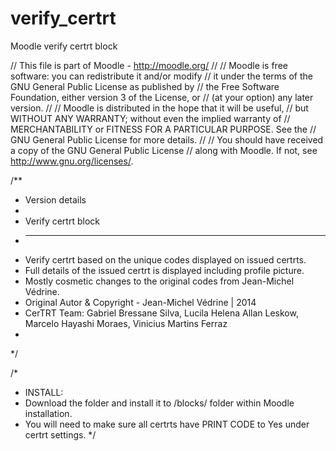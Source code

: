 # verify_certrt
Moodle verify certrt block

// This file is part of Moodle - http://moodle.org/
//
// Moodle is free software: you can redistribute it and/or modify
// it under the terms of the GNU General Public License as published by
// the Free Software Foundation, either version 3 of the License, or
// (at your option) any later version.
//
// Moodle is distributed in the hope that it will be useful,
// but WITHOUT ANY WARRANTY; without even the implied warranty of
// MERCHANTABILITY or FITNESS FOR A PARTICULAR PURPOSE.  See the
// GNU General Public License for more details.
//
// You should have received a copy of the GNU General Public License
// along with Moodle.  If not, see <http://www.gnu.org/licenses/>.

/**
 * Version details
 * 
 * Verify certrt block
 * --------------------------
 * Verify certrt based on the unique codes displayed on issued certrts. 
 * Full details of the issued certrt is displayed including profile picture.
 * Mostly cosmetic changes to the original codes from Jean-Michel Védrine.
 * Original Autor & Copyright - Jean-Michel Védrine | 2014
 * CerTRT Team: Gabriel Bressane Silva, Lucila Helena Allan Leskow, Marcelo Hayashi Moraes, Vinicius Martins Ferraz
 *
 */

/*
* INSTALL:
* Download the folder and install it to /blocks/ folder within Moodle installation.
* You will need to make sure all certrts have PRINT CODE to Yes under certrt settings.
*/

